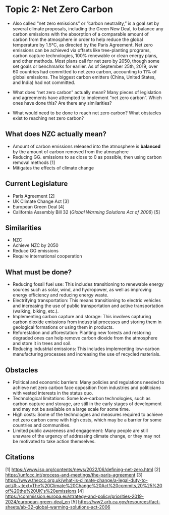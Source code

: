 # Topic 2: Net Zero Carbon
- Also called “net zero emissions” or “carbon neutrality,” is a goal set by several climate proposals, including the Green New Deal, to balance any carbon emissions with the absorption of a comparable amount of carbon from the atmosphere in order to help reduce the global temperature by 1.5°C, as directed by the Paris Agreement. Net zero emissions can be achieved via offsets like tree-planting programs, carbon capture technologies, 100% renewable or clean energy plans, and other methods. Most plans call for net zero by 2050, though some set goals or benchmarks for earlier. As of September 25th, 2019, over 60 countries had committed to net zero carbon, accounting to 11% of global emissions. The biggest carbon emitters (China, United States, and India) had not committed.


- What does “net zero carbon” actually mean? Many pieces of legislation and agreements have attempted to implement “net zero carbon”. Which ones have done this? Are there any similarities?
- What would need to be done to reach net zero carbon? What obstacles exist to reaching net zero carbon?  


## What does NZC actually mean?
- Amount of carbon emissions released into the atmosphere is **balanced** by the amount of carbon removed from the atmosphere
- Reducing GG. emissions to as close to 0 as possible, then using carbon removal methods [1]
- Mitigates the effects of climate change

## Current Legislature
- Paris Agreement [2]
- UK Climate Change Act [3]
- European Green Deal [4]
- California Assembly Bill 32 (*Global Warming Solutions Act of 2006*) [5]

## Similarities
- NZC
- Achieve NZC by 2050
- Reduce GG emissions
- Require international cooperation

## What must be done?
- Reducing fossil fuel use: This includes transitioning to renewable energy sources such as solar, wind, and hydropower, as well as improving energy efficiency and reducing energy waste.
- Electrifying transportation: This means transitioning to electric vehicles and increasing the use of public transportation and active transportation (walking, biking, etc.).
- Implementing carbon capture and storage: This involves capturing carbon dioxide emissions from industrial processes and storing them in geological formations or using them in products.
- Reforestation and afforestation: Planting new forests and restoring degraded ones can help remove carbon dioxide from the atmosphere and store it in trees and soil.
- Reducing industrial emissions: This includes implementing low-carbon manufacturing processes and increasing the use of recycled materials.

## Obstacles
- Political and economic barriers: Many policies and regulations needed to achieve net zero carbon face opposition from industries and politicians with vested interests in the status quo.
- Technological limitations: Some low-carbon technologies, such as carbon capture and storage, are still in the early stages of development and may not be available on a large scale for some time.
- High costs: Some of the technologies and measures required to achieve net zero carbon come with high costs, which may be a barrier for some countries and communities.
- Limited public awareness and engagement: Many people are still unaware of the urgency of addressing climate change, or they may not be motivated to take action themselves.


## Citations
[1] https://www.iso.org/contents/news/2022/06/defining-net-zero.html
[2] https://unfccc.int/process-and-meetings/the-paris-agreement
[3] https://www.theccc.org.uk/what-is-climate-change/a-legal-duty-to-act/#:~:text=The%20Climate%20Change%20Act%20commits,20%25%20of%20the%20UK's%20emissions
[4] https://commission.europa.eu/strategy-and-policy/priorities-2019-2024/european-green-deal_en
[5] https://ww2.arb.ca.gov/resources/fact-sheets/ab-32-global-warming-solutions-act-2006
